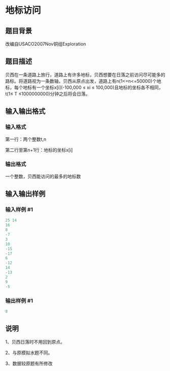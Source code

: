 # 地标访问

## 题目背景

改编自USACO2007Nov铜组Exploration

## 题目描述

贝西在一条道路上旅行，道路上有许多地标，贝西想要在日落之前访问尽可能多的路标。将道路视为一条数轴，贝西从原点出发，道路上有n(1<=n<=50000)个地标，每个地标有一个坐标x[i](-100,000 ≤ xi ≤ 100,000)且地标的坐标各不相同，t(1≤ T ≤1000000000)分钟之后将会日落。

## 输入输出格式

### 输入格式

第一行：两个整数t,n

第二行至第n+1行：地标的坐标x[i]

### 输出格式

一个整数，贝西能访问的最多的地标数

## 输入输出样例

### 输入样例 #1

```cpp
25 14
16
8
-7
3
10
-15
-17
6
-12
14
-13
2
9
-5

```
### 输出样例 #1

```cpp
8
```


## 说明

1、贝西日落时不用回到原点。

2、与原模拟水题不同。

3、数据较原题有所修改

